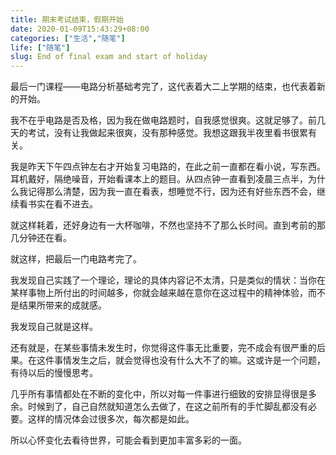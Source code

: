 ```yaml
---
title: 期末考试结束，假期开始
date: 2020-01-09T15:43:29+08:00
categories: ["生活","随笔"]
life: ["随笔"]
slug: End of final exam and start of holiday
---
```


最后一门课程——电路分析基础考完了，这代表着大二上学期的结束，也代表着新的开始。

我不在乎电路是否及格，因为我在做电路题时，自我感觉很爽。这就足够了。前几天的考试，没有让我做起来很爽，没有那种感觉。我想这跟我半夜里看书很累有关。

我是昨天下午四点钟左右才开始复习电路的，在此之前一直都在看小说，写东西。耳机戴好，隔绝噪音，开始看课本上的题目。从四点钟一直看到凌晨三点半，为什么我记得那么清楚，因为我一直在看表，想睡觉不行，因为还有好些东西不会，继续看书实在看不进去。

就这样耗着，还好身边有一大杯咖啡，不然也坚持不了那么长时间。直到考前的那几分钟还在看。

就这样，把最后一门电路考完了。

我发现自己实践了一个理论，理论的具体内容记不太清，只是类似的情状：当你在某样事物上所付出的时间越多，你就会越来越在意你在这过程中的精神体验，而不是结果所带来的成就感。

我发现自己就是这样。

还有就是，在某些事情未发生时，你觉得这件事无比重要，完不成会有很严重的后果。在这件事情发生之后，就会觉得也没有什么大不了的嘛。这或许是一个问题，有待以后的慢慢思考。

几乎所有事情都处在不断的变化中，所以对每一件事进行细致的安排显得很是多余。时候到了，自己自然就知道怎么去做了，在这之前所有的手忙脚乱都没有必要。这样的情况体会过很多次，每次都是如此。

所以心怀变化去看待世界，可能会看到更加丰富多彩的一面。